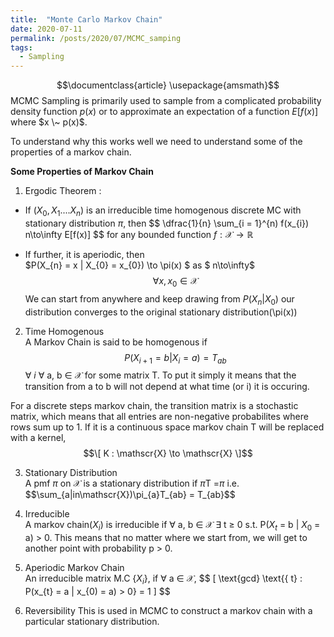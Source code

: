 ```yaml
---
title:  "Monte Carlo Markov Chain"
date: 2020-07-11
permalink: /posts/2020/07/MCMC_samping
tags:
  - Sampling 
---
```

$$\documentclass{article}
\usepackage{amsmath}$$
MCMC Sampling is primarily used to sample from a complicated probability density function $p(x)$ or to approximate an expectation of a function $E[f(x)]$ where $x \~ p(x)$. <br>

To understand why this works well we need to understand some of the properties of a markov chain.

<B>Some Properties of Markov Chain </B>

1. Ergodic Theorem : 
- If $(X_{0}, X_{1}.... X_{n})$ is an irreducible time homogenous discrete MC with stationary distribution $\pi$, then 
$$ \dfrac{1}{n} \sum_{i = 1}^{n) f(x_{i}) n\to\infty E[f(x)] $$  for any bounded function $f : \mathscr{X}\to\mathbb{R}$

- If further, it is aperiodic, then <br>
$P(X_{n} = x | X_{0} = x_{0}) \to \pi(x) $ as $ n\to\infty$ $$\forall x, x_{0} \in \mathscr{X}$$
We can start from anywhere and keep drawing from $P(X_{n} | X_{0})$ our distribution converges to the original stationary distribution(\pi(x))

2. Time Homogenous <br>
A Markov Chain is said to be homogenous if  $$P(X_{i + 1} = b | X_{i} = a) = T_{ab}$$ $\forall$ $i$ $\forall$ a, b $\in$ $\mathscr{X}$ for some matrix T. To put it simply it means that the transition from a to b will not depend at what time (or i) it is occuring.

For a discrete steps markov chain, the transition matrix is a stochastic matrix, which means that all entries are non-negative probabilites where rows sum up to 1. If it is a continuous space markov chain T will be replaced with a kernel, <br>
$$\[ K : \mathscr{X} \to \mathscr{X} \]$$

3. Stationary Distribution <br>
A pmf $\pi$ on $\mathscr{X}$ is a stationary distribution if $\pi$T =$\pi$ i.e. <br>$$\sum_{a|in\mathscr{X})\pi_{a}T_{ab} = T_{ab}$$

4. Irreducible <br>
A markov chain($X_{i}$) is irreducible if $\forall$ a, b $\in$ $\mathscr{X}$ $\exists$ t $\geq$ 0 s.t. P($X_{t}$ = b | $X_{0}$ = a) > 0. This means that no matter where we start from, we will get to another point with probability p > 0.

5. Aperiodic Markov Chain <br>
An irreducible matrix M.C {$X_{i}$}, if $\forall$ a $\in$ $\mathscr{X}$,
$$ \[ \text{gcd} \text{{ t} : P(x_{t} = a | x_{0) = a) > 0} = 1 \] $$

6. Reversibility 
This is used in MCMC to construct a markov chain with a particular stationary distribution. 


